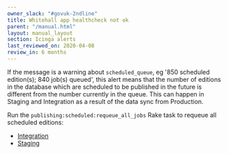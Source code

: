 ```yaml
---
owner_slack: "#govuk-2ndline"
title: Whitehall app healthcheck not ok
parent: "/manual.html"
layout: manual_layout
section: Icinga alerts
last_reviewed_on: 2020-04-08
review_in: 6 months
---
```


If the message is a warning about `scheduled_queue`, eg '850 scheduled
edition(s); 840 job(s) queued', this alert means that the number of
editions in the database which are scheduled to be published in the
future is different from the number currently in the queue. This can
happen in Staging and Integration as a result of the data sync from
Production.

Run the `publishing:scheduled:requeue_all_jobs` Rake task to requeue all
scheduled editions:

- [Integration][]
- [Staging][]


[Integration]: https://deploy.integration.publishing.service.gov.uk//job/run-rake-task/parambuild/?TARGET_APPLICATION=whitehall&MACHINE_CLASS=whitehall_backend&RAKE_TASK=publishing:scheduled:requeue_all_jobs
[Staging]: https://deploy.blue.staging.govuk.digital/job/run-rake-task/parambuild/?TARGET_APPLICATION=whitehall&MACHINE_CLASS=whitehall_backend&RAKE_TASK=publishing:scheduled:requeue_all_jobs
